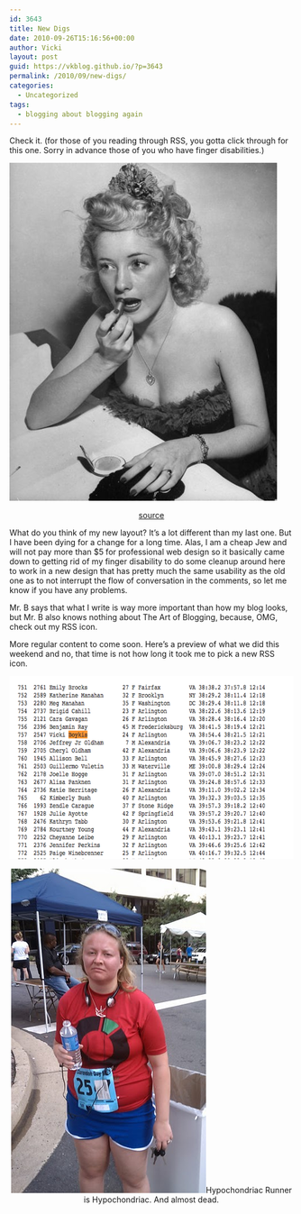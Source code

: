 ```yaml
---
id: 3643
title: New Digs
date: 2010-09-26T15:16:56+00:00
author: Vicki
layout: post
guid: https://vkblog.github.io/?p=3643
permalink: /2010/09/new-digs/
categories:
  - Uncategorized
tags:
  - blogging about blogging again
---
```

Check it. (for those of you reading through RSS, you gotta click through for this one. Sorry in advance those of you who have finger disabilities.)

[<img class="aligncenter size-full wp-image-3644" title="b5884006df14e65e_landing" src="https://raw.githubusercontent.com/vkblog/vkblog.github.io/master/public/img/2010/09/b5884006df14e65e_landing.jpeg" alt="" width="475" height="600" />](https://raw.githubusercontent.com/vkblog/vkblog.github.io/master/public/img/2010/09/b5884006df14e65e_landing.jpeg)

<p style="text-align: center;">
  <a href="http://images.google.com/hosted/life/l?imgurl=b5884006df14e65e&q=lipstick%20source:life&prev=/images%3Fq%3Dlipstick%2Bsource:life%26hl%3Den%26biw%3D1368%26bih%3D855%26tbs%3Disch:10,984">source</a>
</p>

<!--more-->

What do you think of my new layout? It&#8217;s a lot different than my last one. But I have been dying for a change for a long time. Alas, I am a cheap Jew and will not pay more than $5 for professional web design so it basically came down to getting rid of my finger disability to do some cleanup around here to work in a new design that has pretty much the same usability as the old one as to not interrupt the flow of conversation in the comments, so let me know if you have any problems.

Mr. B says that what I write is way more important than how my blog looks, but Mr. B also knows nothing about The Art of Blogging, because, OMG, check out my RSS icon.

More regular content to come soon. Here&#8217;s a preview of what we did this weekend and no, that time is not how long it took me to pick a new RSS icon.

[<img class="aligncenter size-full wp-image-3647" title="Screen shot 2010-09-26 at 4.12.56 PM" src="https://raw.githubusercontent.com/vkblog/vkblog.github.io/master/public/img/2010/09/Screen-shot-2010-09-26-at-4.12.56-PM.png" alt="" width="626" height="325" />](https://raw.githubusercontent.com/vkblog/vkblog.github.io/master/public/img/2010/09/Screen-shot-2010-09-26-at-4.12.56-PM.png)

<p style="text-align: center;">
  <a href="https://raw.githubusercontent.com/vkblog/vkblog.github.io/master/public/img/2010/09/IMAG0374-.jpg"><img class="aligncenter size-full wp-image-3648" title="IMAG0374" src="https://raw.githubusercontent.com/vkblog/vkblog.github.io/master/public/img/2010/09/IMAG0374-.jpg" alt="" width="346" height="576" /></a>Hypochondriac Runner is Hypochondriac. And almost dead.
</p>
